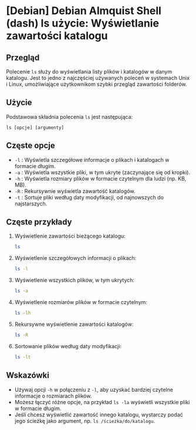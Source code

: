 # [Debian] Debian Almquist Shell (dash) ls użycie: Wyświetlanie zawartości katalogu

## Przegląd
Polecenie `ls` służy do wyświetlania listy plików i katalogów w danym katalogu. Jest to jedno z najczęściej używanych poleceń w systemach Unix i Linux, umożliwiające użytkownikom szybki przegląd zawartości folderów.

## Użycie
Podstawowa składnia polecenia `ls` jest następująca:

```
ls [opcje] [argumenty]
```

## Częste opcje
- `-l` : Wyświetla szczegółowe informacje o plikach i katalogach w formacie długim.
- `-a` : Wyświetla wszystkie pliki, w tym ukryte (zaczynające się od kropki).
- `-h` : Wyświetla rozmiary plików w formacie czytelnym dla ludzi (np. KB, MB).
- `-R` : Rekursywnie wyświetla zawartość katalogów.
- `-t` : Sortuje pliki według daty modyfikacji, od najnowszych do najstarszych.

## Częste przykłady
1. Wyświetlenie zawartości bieżącego katalogu:
   ```bash
   ls
   ```

2. Wyświetlenie szczegółowych informacji o plikach:
   ```bash
   ls -l
   ```

3. Wyświetlenie wszystkich plików, w tym ukrytych:
   ```bash
   ls -a
   ```

4. Wyświetlenie rozmiarów plików w formacie czytelnym:
   ```bash
   ls -lh
   ```

5. Rekursywne wyświetlenie zawartości katalogów:
   ```bash
   ls -R
   ```

6. Sortowanie plików według daty modyfikacji:
   ```bash
   ls -lt
   ```

## Wskazówki
- Używaj opcji `-h` w połączeniu z `-l`, aby uzyskać bardziej czytelne informacje o rozmiarach plików.
- Możesz łączyć różne opcje, na przykład `ls -la` wyświetli wszystkie pliki w formacie długim.
- Jeśli chcesz wyświetlić zawartość innego katalogu, wystarczy podać jego ścieżkę jako argument, np. `ls /ścieżka/do/katalogu`.